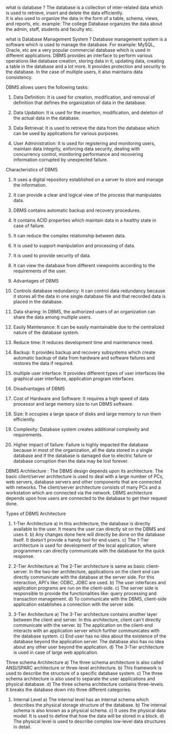 what is database ?
The database is a collection of inter-related data which is used to retrieve, insert and delete the data efficiently.  
It is also used to organize the data in the form of a table, schema, views, and reports, etc. 
example: The college Database organizes the data about the admin, staff, students and faculty etc.

what is Database Management System ?
Database management system is a software which is used to manage the database. For example: MySQL, Oracle, etc are a very popular commercial database which is used in different applications.
DBMS provides an interface to perform various operations like database creation, storing data in it, updating data, creating a table in the database and a lot more.
It provides protection and security to the database. In the case of multiple users, it also maintains data consistency.


DBMS allows users the following tasks:

1. Data Definition: It is used for creation, modification, and removal of definition that defines the organization of data in the database.

2. Data Updation: It is used for the insertion, modification, and deletion of the actual data in the database.

3. Data Retrieval: It is used to retrieve the data from the database which can be used by applications for various purposes.

4. User Administration: It is used for registering and monitoring users, maintain data integrity, enforcing data security, dealing with concurrency control, monitoring performance and recovering information corrupted by unexpected failure.

Characteristics of DBMS
1. It uses a digital repository established on a server to store and manage the information.
2. It can provide a clear and logical view of the process that manipulates data.
3. DBMS contains automatic backup and recovery procedures.
4. It contains ACID properties which maintain data in a healthy state in case of failure.
5. It can reduce the complex relationship between data.
6. It is used to support manipulation and processing of data.
7. It is used to provide security of data.
8. It can view the database from different viewpoints according to the requirements of the user.

9. Advantages of DBMS
1. Controls database redundancy: It can control data redundancy because it stores all the data in one single database file and that recorded data is placed in the database.
2. Data sharing: In DBMS, the authorized users of an organization can share the data among multiple users.
3. Easily Maintenance: It can be easily maintainable due to the centralized nature of the database system.
4. Reduce time: It reduces development time and maintenance need.
5. Backup: It provides backup and recovery subsystems which create automatic backup of data from hardware and software failures and restores the data if required.
6. multiple user interface: It provides different types of user interfaces like graphical user interfaces, application program interfaces

7. Disadvantages of DBMS
1. Cost of Hardware and Software: It requires a high speed of data processor and large memory size to run DBMS software.
2. Size: It occupies a large space of disks and large memory to run them efficiently.
3. Complexity: Database system creates additional complexity and requirements.
4. Higher impact of failure: Failure is highly impacted the database because in most of the organization, all the data stored in a single database and if the database is damaged due to electric failure or database corruption then the data may be lost forever.

DBMS Architecture :
The DBMS design depends upon its architecture. The basic client/server architecture is used to deal with a large number of PCs, web servers, database servers and other components that are connected with networks.
The client/server architecture consists of many PCs and a workstation which are connected via the network.
DBMS architecture depends upon how users are connected to the database to get their request done.

Types of DBMS Architecture

1.  1-Tier Architecture
a) In this architecture, the database is directly available to the user. It means the user can directly sit on the DBMS and uses it.
b) Any changes done here will directly be done on the database itself. It doesn't provide a handy tool for end users.
c) The 1-Tier architecture is used for development of the local application, where programmers can directly communicate with the database for the quick response.

2. 2-Tier Architecture
a) The 2-Tier architecture is same as basic client-server. In the two-tier architecture, applications on the client end can directly communicate with the database at the server side. For this interaction, API's like: ODBC, JDBC are used.
b) The user interfaces and application programs are run on the client-side.
c) The server side is responsible to provide the functionalities like: query processing and transaction management.
d) To communicate with the DBMS, client-side application establishes a connection with the server side.

3. 3-Tier Architecture
a) The 3-Tier architecture contains another layer between the client and server. In this architecture, client can't directly communicate with the server.
b) The application on the client-end interacts with an application server which further communicates with the database system.
c) End user has no idea about the existence of the database beyond the application server. The database also has no idea about any other user beyond the application.
d) The 3-Tier architecture is used in case of large web application.

Three schema Architecture
a) The three schema architecture is also called ANSI/SPARC architecture or three-level architecture.
b) This framework is used to describe the structure of a specific database system.
c) The three schema architecture is also used to separate the user applications and physical database.
d) The three schema architecture contains three-levels. It breaks the database down into three different categories.

1. Internal Level
a) The internal level has an internal schema which describes the physical storage structure of the database.
b) The internal schema is also known as a physical schema.
c) It uses the physical data model. It is used to define that how the data will be stored in a block.
d) The physical level is used to describe complex low-level data structures in detail.

